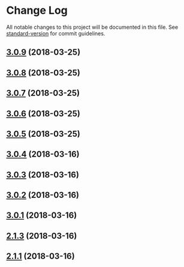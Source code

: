 # Change Log

All notable changes to this project will be documented in this file. See [standard-version](https://github.com/conventional-changelog/standard-version) for commit guidelines.

<a name="3.0.9"></a>
## [3.0.9](https://github.com/Thomas-X/retrievejs/compare/v3.0.8...v3.0.9) (2018-03-25)



<a name="3.0.8"></a>
## [3.0.8](https://github.com/Thomas-X/retrievejs/compare/v3.0.7...v3.0.8) (2018-03-25)



<a name="3.0.7"></a>
## [3.0.7](https://github.com/Thomas-X/retrievejs/compare/v3.0.6...v3.0.7) (2018-03-25)



<a name="3.0.6"></a>
## [3.0.6](https://github.com/Thomas-X/retrievejs/compare/v3.0.5...v3.0.6) (2018-03-25)



<a name="3.0.5"></a>
## [3.0.5](https://github.com/Thomas-X/retrievejs/compare/v3.0.4...v3.0.5) (2018-03-25)



<a name="3.0.4"></a>
## [3.0.4](https://github.com/Thomas-X/retrievejs/compare/v3.0.3...v3.0.4) (2018-03-16)



<a name="3.0.3"></a>
## [3.0.3](https://github.com/Thomas-X/retrievejs/compare/v3.0.2...v3.0.3) (2018-03-16)



<a name="3.0.2"></a>
## [3.0.2](https://github.com/Thomas-X/retrievejs/compare/v3.0.0...v3.0.2) (2018-03-16)



<a name="3.0.1"></a>
## [3.0.1](https://github.com/Thomas-X/retrievejs/compare/v2.1.2...v3.0.1) (2018-03-16)



<a name="2.1.3"></a>
## [2.1.3](https://github.com/Thomas-X/retrievejs/compare/v2.1.0...v2.1.3) (2018-03-16)



<a name="2.1.1"></a>
## [2.1.1](https://github.com/Thomas-X/retrievejs/compare/v1.1.4...v2.1.1) (2018-03-16)
